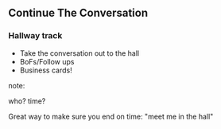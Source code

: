 ## Continue The Conversation

### Hallway track

* Take the conversation out to the hall
* BoFs/Follow ups
* Business cards!

note:

who?
time?

Great way to make sure you end on time: "meet me in the hall"
